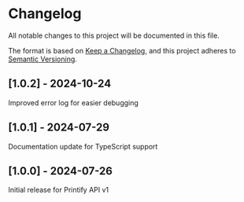 # Changelog

All notable changes to this project will be documented in this file.

The format is based on [Keep a Changelog](https://keepachangelog.com/en/1.0.0/), and this project adheres to [Semantic Versioning](https://semver.org/spec/v2.0.0.html).

## [1.0.2] - 2024-10-24

Improved error log for easier debugging

## [1.0.1] - 2024-07-29

Documentation update for TypeScript support

## [1.0.0] - 2024-07-26

Initial release for Printify API v1
